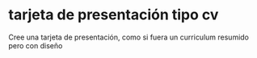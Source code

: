 # tarjeta de presentación tipo cv
Cree una tarjeta de presentación, como si fuera un curriculum resumido pero con diseño

